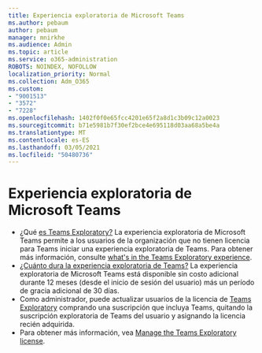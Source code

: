 ```yaml
---
title: Experiencia exploratoria de Microsoft Teams
ms.author: pebaum
author: pebaum
manager: mnirkhe
ms.audience: Admin
ms.topic: article
ms.service: o365-administration
ROBOTS: NOINDEX, NOFOLLOW
localization_priority: Normal
ms.collection: Adm_O365
ms.custom:
- "9001513"
- "3572"
- "7228"
ms.openlocfilehash: 1402f0f0e65fcc4201e65f2a8d1c3b09c12a0023
ms.sourcegitcommit: b71e5981b7f30ef2bce4e695118d03aa68a5be4a
ms.translationtype: MT
ms.contentlocale: es-ES
ms.lasthandoff: 03/05/2021
ms.locfileid: "50480736"
---
```

# <a name="microsoft-teams-exploratory-experience"></a>Experiencia exploratoria de Microsoft Teams

- ¿Qué [es Teams Exploratory?](https://docs.microsoft.com/microsoftteams/teams-exploratory) La experiencia exploratoria de Microsoft Teams permite a los usuarios de la organización que no tienen licencia para Teams iniciar una experiencia exploratoria de Teams. Para obtener más información, consulte [what's in the Teams Exploratory experience](https://docs.microsoft.com/microsoftteams/teams-exploratory#whats-in-the-teams-exploratory-experience).
- [¿Cuánto dura la experiencia exploratoria de Teams?](https://docs.microsoft.com/microsoftteams/teams-exploratory#how-long-does-the-teams-exploratory-experience-last) La experiencia exploratoria de Microsoft Teams está disponible sin costo adicional durante 12 meses (desde el inicio de sesión del usuario) más un período de gracia adicional de 30 días.
- Como administrador, puede actualizar usuarios de la licencia de [Teams Exploratory](https://docs.microsoft.com/microsoftteams/teams-exploratory#upgrade-users-from-the-teams-exploratory-license) comprando una suscripción que incluya Teams, quitando la suscripción exploratoria de Teams del usuario y asignando la licencia recién adquirida.
- Para obtener más información, vea [Manage the Teams Exploratory license](https://docs.microsoft.com/microsoftteams/teams-exploratory).
